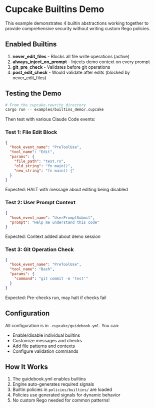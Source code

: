 # Cupcake Builtins Demo

This example demonstrates 4 builtin abstractions working together to provide comprehensive security without writing custom Rego policies.

## Enabled Builtins

1. **never_edit_files** - Blocks all file write operations (active)
2. **always_inject_on_prompt** - Injects demo context on every prompt
3. **git_pre_check** - Validates before git operations
4. **post_edit_check** - Would validate after edits (blocked by never_edit_files)

## Testing the Demo

```bash
# From the cupcake-rewrite directory
cargo run -- examples/builtins_demo/.cupcake
```

Then test with various Claude Code events:

### Test 1: File Edit Block
```json
{
  "hook_event_name": "PreToolUse",
  "tool_name": "Edit",
  "params": {
    "file_path": "test.rs",
    "old_string": "fn main()",
    "new_string": "fn main() {"
  }
}
```
Expected: HALT with message about editing being disabled

### Test 2: User Prompt Context
```json
{
  "hook_event_name": "UserPromptSubmit",
  "prompt": "Help me understand this code"
}
```
Expected: Context added about demo session

### Test 3: Git Operation Check
```json
{
  "hook_event_name": "PreToolUse",
  "tool_name": "Bash",
  "params": {
    "command": "git commit -m 'test'"
  }
}
```
Expected: Pre-checks run, may halt if checks fail


## Configuration

All configuration is in `.cupcake/guidebook.yml`. You can:
- Enable/disable individual builtins
- Customize messages and checks
- Add file patterns and contexts
- Configure validation commands

## How It Works

1. The guidebook.yml enables builtins
2. Engine auto-generates required signals
3. Builtin policies in `policies/builtins/` are loaded
4. Policies use generated signals for dynamic behavior
5. No custom Rego needed for common patterns!